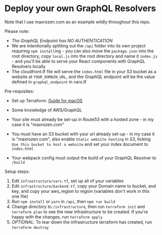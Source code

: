 # Deploy your own GraphQL Resolvers

Note that I use maxrozen.com as an example wildly throughout this repo.

Please note:

* _The GraphQL Endpoint has NO AUTHENTICATION_
* We are intentionally splitting out the `/api` folder into its own project requiring `npm install`ing - you can also move the `package.json` into the root directory, copy `local.js` into the root directory and name it `index.js` - and you'll be able to serve your React components with GraphQL Resolvers locally
* The cloudfront.tf file will serve the `index.html` file in your S3 bucket as a website at `YOUR_DOMAIN_URL`, and the GraphQL endpoint will be the value defined in `graphql_endpoint` in vars.tf

Pre-requisites:

* Set up Terraform: [Guide for macOS](https://maxrozen.com/2018-02-07-getting-started-with-terraform)
* Some knowledge of AWS/GraphQL
* Your site must already be set-up in Route53 with a hosted zone - in my case it is "maxrozen.com"
* You must have an S3 bucket with your url already set-up - in my case it is "maxrozen.com", also enable `Static website hosting` in S3, ticking `Use this bucket to host a website` and set your index document to `index.html`

* Your webpack config must output the build of your GraphQL Resolver to `/build`

Setup steps:

1. Edit `infrastructure/vars.tf`, set up all of your variables
2. Edit `infrastructure/backend.tf`, copy your Domain name to bucket, and key, and copy your aws_region to region (variables don't work in this one file)
3. Run `npm install` or `yarn` in `/api`, then `npm run build`
4. Change directory to `/infrastructure`, then run `terraform init` and `terraform plan` to see the new infrastructure to be created. If you're happy with the changes, run `terraform apply`
5. _OPTIONAL_: To tear down the infrastructure terraform has created, run `terraform destroy`

